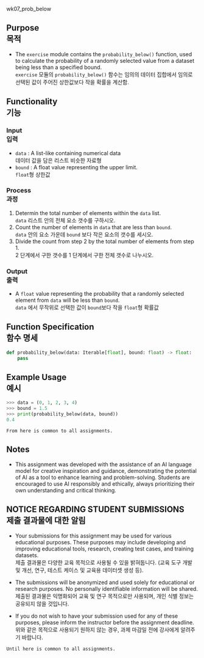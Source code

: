 
wk07_prob_below

## Purpose<br>목적
* The `exercise` module contains the `probability_below()` function, used to calculate the probability of a randomly selected value from a dataset being less than a specified bound.<br>`exercise` 모듈의 `probability_below()` 함수는 임의의 데이터 집합에서 임의로 선택된 값이 주어진 상한값보다 작을 확률을 계산함.

## Functionality<br>기능
### Input<br>입력
* `data` : A list-like containing numerical data<br>데이터 값을 담은 리스트 비슷한 자료형
* `bound` : A float value representing the upper limit.<br>`float`형 상한값

### Process<br>과정
1. Determin the total number of elements within the `data` list.<br>`data` 리스트 안의 전체 요소 갯수를 구하시오.
1. Count the number of elements in `data` that are less than `bound`.<br>`data` 안의 요소 가운데 `bound` 보다 작은 요소의 갯수를 세시오.
1. Divide the count from step 2 by the total number of elements from step 1.<br>2 단계에서 구한 갯수를 1 단계에서 구한 전체 갯수로 나누시오.

### Output<br>출력
* A `float` value representing the probability that a randomly selected element from `data` will be less than `bound`.<br>`data` 에서 무작위로 선택한 값이 `bound`보다 작을 `float`형 확률값

## Function Specification<br>함수 명세
``` python
def probability_below(data: Iterable[float], bound: float) -> float:
    pass
```

## Example Usage<br>예시
``` python
>>> data = (0, 1, 2, 3, 4)
>>> bound = 1.5
>>> print(probability_below(data, bound))
0.4
```

``From here is common to all assignments.``

## Notes

* This assignment was developed with the assistance of an AI language model for creative inspiration and guidance, demonstrating the potential of AI as a tool to enhance learning and problem-solving.  Students are encouraged to use AI responsibly and ethically, always prioritizing their own understanding and critical thinking.

## NOTICE REGARDING STUDENT SUBMISSIONS<br>제출 결과물에 대한 알림

* Your submissions for this assignment may be used for various educational purposes. These purposes may include developing and improving educational tools, research, creating test cases, and training datasets.<br>제출 결과물은 다양한 교육 목적으로 사용될 수 있을 밝혀둡니다. (교육 도구 개발 및 개선, 연구, 테스트 케이스 및 교육용 데이터셋 생성 등).

* The submissions will be anonymized and used solely for educational or research purposes. No personally identifiable information will be shared.<br>제출된 결과물은 익명화되어 교육 및 연구 목적으로만 사용되며, 개인 식별 정보는 공유되지 않을 것입니다.

* If you do not wish to have your submission used for any of these purposes, please inform the instructor before the assignment deadline.<br>위와 같은 목적으로 사용되기 원하지 않는 경우, 과제 마감일 전에 강사에게 알려주기 바랍니다.

``Until here is common to all assignments.``
